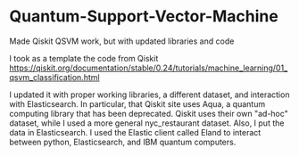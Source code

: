 # Quantum-Support-Vector-Machine
Made Qiskit QSVM work, but with updated libraries and code

I took as a template the code from Qiskit  https://qiskit.org/documentation/stable/0.24/tutorials/machine_learning/01_qsvm_classification.html

I updated it with proper working libraries, a different dataset, and interaction with Elasticsearch. In particular, that Qiskit site uses Aqua, a quantum computing library that has been deprecated. 
Qiskit uses their own "ad-hoc" dataset, while I used a more general nyc_restaurant dataset.
Also, I put the data in Elasticsearch. I used the Elastic client called Eland to interact between python, Elasticsearch, and IBM quantum computers.

